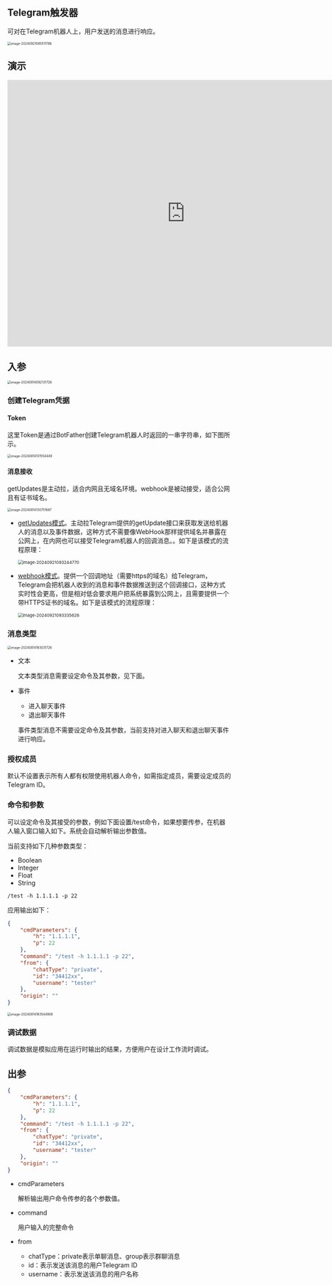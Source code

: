 ## Telegram触发器

可对在Telegram机器人上，用户发送的消息进行响应。

<img src="./img/telegram-trigger-menu.png" alt="image-20240921095511786" style="zoom:50%;" />

## 演示

<iframe width="800" height="600" src="https://www.youtube.com/embed/cGxT9cmANGw" frameborder="0" allowfullscreen></iframe>



## 入参

<img src="./img/telegram_trigger_input_parameter.png" alt="image-20240814092131726" style="zoom:50%;" />





### 创建Telegram凭据

#### Token

这里Token是通过BotFather创建Telegram机器人时返回的一串字符串，如下图所示。

<img src="./img/create_telegram_bot_from_botfather.png" alt="image-20240814131554449" style="zoom:50%;" />

#### 消息接收

getUpdates是主动拉，适合内网且无域名环境。webhook是被动接受，适合公网且有证书域名。

<img src="./img/create_telegram_credential.png" alt="image-20240814130751687" style="zoom:50%;" />

- [getUpdates模式](https://core.telegram.org/bots/api#getupdates)。主动拉Telegram提供的getUpdate接口来获取发送给机器人的消息以及事件数据，这种方式不需要像WebHook那样提供域名并暴露在公网上，在内网也可以接受Telegram机器人的回调消息。。如下是该模式的流程原理：

  <img src="./img/telegram-message-getupdate.png" alt="image-20240921093244770" style="zoom:67%;" />

- [webhook模式](https://core.telegram.org/bots/api#setwebhook)。提供一个回调地址（需要https的域名）给Telegram，Telegram会把机器人收到的消息和事件数据推送到这个回调接口，这种方式实时性会更高，但是相对低会要求用户把系统暴露到公网上，且需要提供一个带HTTPS证书的域名。如下是该模式的流程原理：

  <img src="./img/telegram-message-webhook.png" alt="image-20240921093335626" style="zoom:67%;" />





### 消息类型

<img src="./img/telegram_msg_type.png" alt="image-20240814183031726" style="zoom:50%;" />

- 文本

  文本类型消息需要设定命令及其参数，见下面。

- 事件
  - 进入聊天事件
  - 退出聊天事件
  
  事件类型消息不需要设定命令及其参数，当前支持对进入聊天和退出聊天事件进行响应。
  
  


### 授权成员

默认不设置表示所有人都有权限使用机器人命令，如需指定成员，需要设定成员的Telegram ID。



### 命令和参数

可以设定命令及其接受的参数，例如下面设置/test命令，如果想要传参，在机器人输入窗口输入如下。系统会自动解析输出参数值。

当前支持如下几种参数类型：

- Boolean
- Integer
- Float
- String

```
/test -h 1.1.1.1 -p 22
```

应用输出如下：

```json
{
    "cmdParameters": {
        "h": "1.1.1.1",
        "p": 22
    },
    "command": "/test -h 1.1.1.1 -p 22",
    "from": {
        "chatType": "private",
        "id": "34412xx",
        "username": "tester"
    },
    "origin": ""
}
```

<img src="./img/telegram_cmd_and_parameter.png" alt="image-20240814183544906" style="zoom:50%;" />



### 调试数据

调试数据是模拟应用在运行时输出的结果，方便用户在设计工作流时调试。



## 出参

```json
{
    "cmdParameters": {
        "h": "1.1.1.1",
        "p": 22
    },
    "command": "/test -h 1.1.1.1 -p 22",
    "from": {
        "chatType": "private",
        "id": "34412xx",
        "username": "tester"
    },
    "origin": ""
}
```

- cmdParameters

  解析输出用户命令传参的各个参数值。

- command

  用户输入的完整命令

- from

  - chatType：private表示单聊消息、group表示群聊消息
  - id：表示发送该消息的用户Telegram ID
  - username：表示发送该消息的用户名称

